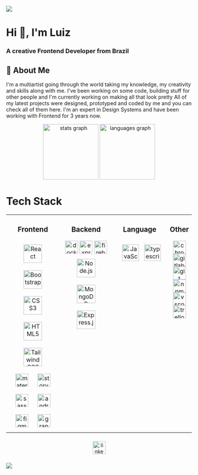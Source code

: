 ![](https://capsule-render.vercel.app/api?type=waving&color=gradient&height=100&section=header)

<h1 align="left">Hi 👋, I'm Luiz</h1>
<h3 align="left">A creative Frontend Developer from Brazil</h3>

## 🚀 About Me
<p>I'm a multiartist going through the world taking my knowledge, my creativity and skills along with me. I've been working on some code, building stuff for other people and I'm currently working on making all that look pretty
All of my latest projects were designed, prototyped and coded by me and you can check all of them here.
I'm an expert in Design Systems and have been working with Frontend for 3 years now.
</p>
<div align="center">
  <img src="https://github-readme-stats.vercel.app/api?username=luizfbarbosa12&hide_title=false&hide_rank=false&show_icons=true&include_all_commits=true&count_private=true&disable_animations=false&theme=dracula&locale=en&hide_border=false" height="150" alt="stats graph"  />
  <img src="https://github-readme-stats.vercel.app/api/top-langs?username=luizfbarbosa12&locale=en&hide_title=false&layout=compact&card_width=320&langs_count=5&theme=dracula&hide_border=false" height="150" alt="languages graph"  />
</div>

### 

<h1>Tech Stack</h1>
<table align="center">
<tr><td align="top" width="33%">

  <h3 align="center">Frontend </h3>
<div align="center">  
<a href="https://reactjs.org/" target="_blank"><img style="margin: 10px" src="https://profilinator.rishav.dev/skills-assets/react-original-wordmark.svg" alt="React" height="50" /></a>  
<a href="https://getbootstrap.com/docs/3.4/javascript/" target="_blank"><img style="margin: 10px" src="https://profilinator.rishav.dev/skills-assets/bootstrap-plain.svg" alt="Bootstrap" height="50" /></a>  
<a href="https://www.w3schools.com/css/" target="_blank"><img style="margin: 10px" src="https://profilinator.rishav.dev/skills-assets/css3-original-wordmark.svg" alt="CSS3" height="50" /></a>  
<a href="https://en.wikipedia.org/wiki/HTML5" target="_blank"><img style="margin: 10px" src="https://profilinator.rishav.dev/skills-assets/html5-original-wordmark.svg" alt="HTML5" height="50" /></a>  
<a href="https://www.tailwindcss.com/" target="_blank"><img style="margin: 10px" src="https://profilinator.rishav.dev/skills-assets/tailwindcss.svg" alt="Tailwind CSS" height="50" /></a>  
<img style="margin: 10px" src="https://cdn.jsdelivr.net/gh/devicons/devicon/icons/materialui/materialui-original.svg" height="35" alt="materialui logo"  />
<img style="margin: 10px" src="https://cdn.jsdelivr.net/gh/devicons/devicon/icons/storybook/storybook-original.svg" height="35" alt="storybook logo"  />
<img style="margin: 10px" src="https://cdn.jsdelivr.net/gh/devicons/devicon/icons/sass/sass-original.svg" height="35" alt="sass logo"  />
<img style="margin: 10px" src="https://cdn.jsdelivr.net/gh/devicons/devicon/icons/androidstudio/androidstudio-original.svg" height="35" alt="androidstudio logo"  />
<img style="margin: 10px" src="https://cdn.jsdelivr.net/gh/devicons/devicon/icons/figma/figma-original.svg" height="35" alt="figma logo"  />
<img style="margin: 10px" src="https://cdn.jsdelivr.net/gh/devicons/devicon/icons/graphql/graphql-plain.svg" height="35" alt="graphql logo"  />
</div>

</td><td valign="top" width="33%">



  <h3 align="center">Backend </h3>
<div align="center">  
  <img src="https://cdn.jsdelivr.net/gh/devicons/devicon/icons/docker/docker-original.svg" height="35" alt="docker logo"  />
  <img src="https://cdn.jsdelivr.net/gh/devicons/devicon/icons/express/express-original.svg" height="35" alt="express logo"  />
  <img src="https://cdn.jsdelivr.net/gh/devicons/devicon/icons/firebase/firebase-plain.svg" height="35" alt="firebase logo"  />
<a href="https://nodejs.org/" target="_blank"><img style="margin: 10px" src="https://profilinator.rishav.dev/skills-assets/nodejs-original-wordmark.svg" alt="Node.js" height="50" /></a>  
<a href="https://www.mongodb.com/" target="_blank"><img style="margin: 10px" src="https://profilinator.rishav.dev/skills-assets/mongodb-original-wordmark.svg" alt="MongoDB" height="50" /></a>
<a href="https://expressjs.com/" target="_blank"><img style="margin: 10px" src="https://profilinator.rishav.dev/skills-assets/express-original-wordmark.svg" alt="Express.js" height="50" /></a>  
</div>

</td><td valign="top" width="33%">



  <h3 align="center">Language </h3>
<div align="center">  
<a href="https://www.javascript.com/" target="_blank"><img style="margin: 10px" src="https://profilinator.rishav.dev/skills-assets/javascript-original.svg" alt="JavaScript" height="45" /></a>  
  <img src="https://cdn.jsdelivr.net/gh/devicons/devicon/icons/typescript/typescript-original.svg" height="45" alt="typescript logo"  />
  <img width="24" />
</div>

</td>
<td valign="top" width="33%">



  <h3 align="center">Other </h3>
<div align="center">  
  <img src="https://cdn.jsdelivr.net/gh/devicons/devicon/icons/chrome/chrome-original.svg" height="35" alt="chrome logo"  />
  <img src="https://cdn.jsdelivr.net/gh/devicons/devicon/icons/gitlab/gitlab-original.svg" height="35" alt="gitlab logo"  />
  <img src="https://cdn.jsdelivr.net/gh/devicons/devicon/icons/git/git-original.svg" height="35" alt="git logo"  />
  <img src="https://cdn.jsdelivr.net/gh/devicons/devicon/icons/npm/npm-original-wordmark.svg" height="35" alt="npm logo"  />
  <img src="https://cdn.jsdelivr.net/gh/devicons/devicon/icons/vscode/vscode-original.svg" height="35" alt="vscode logo"  />
  <img src="https://cdn.jsdelivr.net/gh/devicons/devicon/icons/trello/trello-plain.svg" height="35" alt="trello logo"  />
</div>

</td>
</tr></table>

###

<div align="center">
  <a href="https://www.linkedin.com/in/luizfbarbosa/"><img src="https://img.shields.io/static/v1?message=LinkedIn&logo=linkedin&label=&color=0077B5&logoColor=white&labelColor=&style=for-the-badge" height="35" alt="linkedin logo" /></a>
 </div>


###


![](https://capsule-render.vercel.app/api?type=waving&color=gradient&height=100&section=footer)
